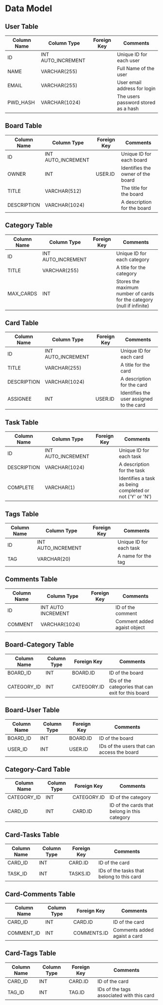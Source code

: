 # Data Model

## User Table
|Column Name    |Column Type       |Foreign Key    |Comments                                                              |
| ------------- | ---------------- | ------------- | -------------------------------------------------------------------- |
|ID             |INT AUTO_INCREMENT|               |Unique ID for each user                                               |
|NAME           |VARCHAR(255)      |               |Full Name of the user                                                 |
|EMAIL          |VARCHAR(255)      |               |User email address for login                                          |
|PWD_HASH       |VARCHAR(1024)     |               |The users password stored as a hash                                   |

## Board Table
|Column Name    |Column Type       |Foreign Key    |Comments                                                              |
| ------------- | ---------------- | ------------- | -------------------------------------------------------------------- |
|ID             |INT AUTO_INCREMENT|               |Unique ID for each board                                              |
|OWNER          |INT               |USER.ID        |Identifies the owner of the board                                     |
|TITLE          |VARCHAR(512)      |               |The title for the board                                               |
|DESCRIPTION    |VARCHAR(1024)     |               |A description for the board                                           |

## Category Table
|Column Name    |Column Type       |Foreign Key    |Comments                                                              |
| ------------- | ---------------- | ------------- | -------------------------------------------------------------------- |
|ID             |INT AUTO_INCREMENT|               |Unique ID for each category                                           |
|TITLE          |VARCHAR(255)      |               |A title for the category                                              |
|MAX_CARDS      |INT               |               |Stores the maximum number of cards for the category (null if infinite)|

## Card Table
|Column Name    |Column Type       |Foreign Key    |Comments                                                              |
| ------------- | ---------------- | ------------- | -------------------------------------------------------------------- |
|ID             |INT AUTO_INCREMENT|               |Unique ID for each card                                               |
|TITLE          |VARCHAR(255)      |               |A title for the card                                                  |
|DESCRIPTION    |VARCHAR(1024)     |               |A description for the card                                            |
|ASSIGNEE       |INT               |USER.ID        |Identifies the user assigned to the card                              |

## Task Table
|Column Name    |Column Type       |Foreign Key    |Comments                                                              |
| ------------- | ---------------- | ------------- | -------------------------------------------------------------------- |
|ID             |INT AUTO_INCREMENT|               |Unique ID for each task                                               |
|DESCRIPTION    |VARCHAR(1024)     |               |A description for the task                                            |
|COMPLETE       |VARCHAR(1)        |               |Identifies a task as being completed or not ('Y' or 'N')              |

## Tags Table
|Column Name    |Column Type       |Foreign Key    |Comments                                                              |
| ------------- | ---------------- | ------------- | -------------------------------------------------------------------- |
|ID             |INT AUTO_INCREMENT|               |Unique ID for each task                                               |
|TAG            |VARCHAR(20)       |               |A name for the tag                                                    |

## Comments Table
|Column Name    |Column Type       |Foreign Key    |Comments                                                              |
| ------------- | ---------------- | ------------- | -------------------------------------------------------------------- |
|ID             |INT AUTO INCREMENT|               |ID of the comment                                                     |
|COMMENT        |VARCHAR(1024)     |               |Comment added agaist object                                           |

## Board-Category Table
|Column Name    |Column Type       |Foreign Key    |Comments                                                              |
| ------------- | ---------------- | ------------- | -------------------------------------------------------------------- |
|BOARD_ID       |INT               |BOARD.ID       |ID of the board                                                       |
|CATEGORY_ID    |INT               |CATEGORY.ID    |IDs of the categories that can exit for this board                    |

## Board-User Table
|Column Name    |Column Type       |Foreign Key    |Comments                                                              |
| ------------- | ---------------- | ------------- | -------------------------------------------------------------------- |
|BOARD_ID       |INT               |BOARD.ID       |ID of the board                                                       |
|USER_ID        |INT               |USER.ID        |IDs of the users that can access the board                            |

## Category-Card Table
|Column Name    |Column Type       |Foreign Key    |Comments                                                              |
| ------------- | ---------------- | ------------- | -------------------------------------------------------------------- |
|CATEGORY_ID    |INT               |CATEGORY.ID    |ID of the category                                                    |
|CARD_ID        |INT               |CARD.ID        |ID of the cards that belong in this category                          |

## Card-Tasks Table
|Column Name    |Column Type       |Foreign Key    |Comments                                                              |
| ------------- | ---------------- | ------------- | -------------------------------------------------------------------- |
|CARD_ID        |INT               |CARD.ID        |ID of the card                                                        |
|TASK_ID        |INT               |TASKS.ID       |IDs of the tasks that belong to this card                             |

## Card-Comments Table
|Column Name    |Column Type       |Foreign Key    |Comments                                                              |
| ------------- | ---------------- | ------------- | -------------------------------------------------------------------- |
|CARD_ID        |INT               |CARD.ID        |ID of the card                                                        |
|COMMENT_ID     |INT               |COMMENTS.ID    |Comments added agaist a card                                          |

## Card-Tags Table
|Column Name    |Column Type       |Foreign Key    |Comments                                                              |
| ------------- | ---------------- | ------------- | -------------------------------------------------------------------- |
|CARD_ID        |INT               |CARD.ID        |ID of the card                                                        |
|TAG_ID         |INT               |TAG.ID         |IDs of the tags associated with this card                             |